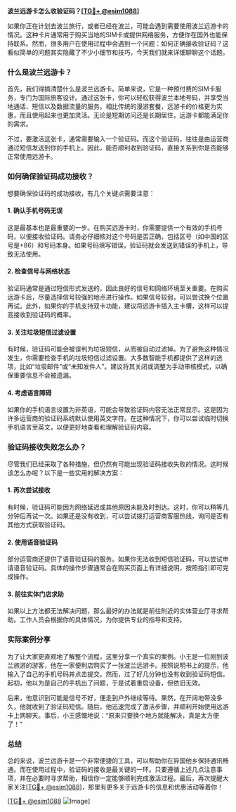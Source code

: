 **波兰远游卡怎么收验证码？[[TG💪+ @esim1088](https://t.me/s/esim1088)]**

如果你正在计划去波兰旅行，或者已经在波兰，可能会遇到需要使用波兰远游卡的情况。这种卡片通常用于购买当地的SIM卡或提供网络服务，方便你在国外也能保持联系。然而，很多用户在使用过程中会遇到一个问题：如何正确接收验证码？这看似简单的问题其实隐藏了不少小细节和技巧，今天我们就来详细聊聊这个话题。

### 什么是波兰远游卡？

首先，我们得搞清楚什么是波兰远游卡。简单来说，它是一种预付费的SIM卡服务，专门为国际旅客设计。通过这张卡，你可以轻松获得波兰本地号码，并享受当地通话、短信以及数据流量的服务。相比传统的漫游套餐，远游卡的价格更为实惠，而且使用起来也更加灵活。无论是短期访问还是长期居住，远游卡都能满足你的需求。

不过，要激活这张卡，通常需要输入一个验证码。而这个验证码，往往是由运营商通过短信发送到你的手机上。因此，能否顺利收到验证码，直接关系到你是否能够正常使用远游卡。

### 如何确保验证码成功接收？

想要确保验证码的成功接收，有几个关键点需要注意：

#### 1. 确认手机号码无误

这是最基本也是最重要的一步。在购买远游卡时，你需要提供一个有效的手机号码，以便接收验证码。请务必仔细核对这个号码是否正确，包括区号（如中国的区号是+86）和号码本身。如果号码填写错误，验证码就会发送到错误的手机上，导致无法使用。

#### 2. 检查信号与网络状态

验证码通常是通过短信形式发送的，因此良好的信号和网络环境至关重要。在购买远游卡后，尽量选择信号较强的地点进行操作。如果信号较弱，可以尝试换个位置再试。此外，如果你的手机支持双卡功能，建议将远游卡插入主卡槽，这样可以提高接收到验证码的概率。

#### 3. 关注垃圾短信过滤设置

有时候，验证码可能会被误判为垃圾短信，从而被自动过滤掉。为了避免这种情况发生，你需要检查手机的垃圾短信过滤设置。大多数智能手机都提供了这样的选项，比如“垃圾邮件”或“未知发件人”。建议将其关闭或调整为手动审核模式，以确保重要信息不会被遗漏。

#### 4. 考虑语言障碍

如果你的手机语言设置为非英语，可能会导致验证码内容无法正常显示。这是因为许多运营商的验证码系统默认使用英文字符。在这种情况下，你可以尝试临时切换手机语言至英文，以便更好地查看和理解验证码内容。

### 验证码接收失败怎么办？

尽管我们已经采取了各种措施，但仍然有可能出现验证码接收失败的情况。这时候该怎么办呢？以下是一些实用的解决方案：

#### 1. 再次尝试接收

有时候，验证码可能因为网络延迟或其他原因未能及时到达。这时，你可以稍等几分钟后再试一次。如果还是没有收到，可以尝试拨打运营商客服热线，询问是否有其他方式获取验证码。

#### 2. 使用语音验证码

部分运营商还提供了语音验证码的服务。如果你无法收到短信验证码，可以尝试申请语音验证码。具体的操作步骤通常会在购买页面上有详细说明，按照指引即可完成操作。

#### 3. 前往实体门店求助

如果以上方法都无法解决问题，那么最好的办法就是前往附近的实体营业厅寻求帮助。工作人员会根据你的具体情况，为你提供专业的指导和支持。

### 实际案例分享

为了让大家更直观地了解整个流程，这里分享一个真实的案例。小王是一位刚到波兰旅游的游客，他在一家便利店购买了一张波兰远游卡。按照说明书上的提示，他输入了自己的手机号码并点击提交。然而，过了好几分钟也没有收到验证码短信。起初，他以为是自己的手机出了问题，于是试着重启设备，但依旧无效。

后来，他意识到可能是信号不好，便走到户外继续等待。果然，在开阔地带没多久，他就收到了验证码短信。随后，他迅速完成了激活步骤，并顺利开始使用远游卡上网聊天。事后，小王感慨地说：“原来只要换个地方就能解决，真是太方便了！”

### 总结

总的来说，波兰远游卡是一个非常便捷的工具，可以帮助你在异国他乡保持通讯畅通。而在使用过程中，验证码的接收是最关键的一环。只要遵循上述几点注意事项，并在必要时寻求帮助，相信你一定能够顺利完成激活过程。最后，再次提醒大家关注[[TG💪+ @esim1088](https://t.me/s/esim1088)]，那里有更多关于远游卡的信息和优惠活动等着你！

[[TG💪+ @esim1088](https://t.me/s/esim1088) ![Image](https://i.postimg.cc/4NQfJmqS/Snipaste-2025-05-13-00-14-12.png)]